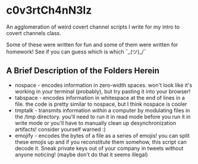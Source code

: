 # c0v3rtCh4nN3lz

An agglomeration of weird covert channel scripts I write for my intro to covert channels class. 

Some of these were written for fun and some of them were written for homework! See if you can guess which is which ¯\_(ツ)_/¯

## A Brief Description of the Folders Herein ##

* nospace - encodes information in zero-width spaces. won't look like it's working in your terminal (probably), but try pasting it into your browser!
* tabspace - encodes information in whitespace at the end of lines in a file. the code is pretty similar to nospace, but I think nospace is cooler
* tmptalk - transmits information _within_ a computer by modulating files in the /tmp directory. you'll need to run it in read mode before you run it in write mode or you'll have to manually clean up desynchronization artifacts! consider yourself warned :) 
* emojify - encodes the bytes of a file as a series of emojis! you can split these emojis up and if you reconstitute them somehow, this script can decode it. Sneak private keys out of your company in tweets without anyone noticing! (maybe don't do that it seems illegal)

